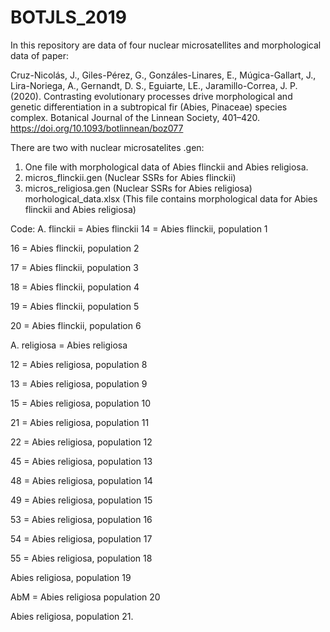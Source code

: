# BOTJLS_2019
In this repository are data of four nuclear microsatellites and morphological data of paper:

Cruz-Nicolás, J., Giles-Pérez, G., Gonzáles-Linares, E., Múgica-Gallart, J., Lira-Noriega, A., Gernandt, D. S.,
Eguiarte, LE., Jaramillo-Correa, J. P. (2020). 
Contrasting evolutionary processes drive morphological and genetic differentiation in a subtropical fir (Abies, Pinaceae) 
species complex. Botanical Journal of the Linnean Society, 401–420. https://doi.org/10.1093/botlinnean/boz077

There are two with nuclear microsatelites .gen:

1. One file with morphological data of Abies flinckii and Abies religiosa.
2. micros_flinckii.gen (Nuclear SSRs for Abies flinckii)
3. micros_religiosa.gen (Nuclear SSRs for Abies religiosa)
morhological_data.xlsx (This file contains morphological data for Abies flinckii and Abies religiosa)

Code:
A. flinckii = Abies flinckii
14 = Abies flinckii, population 1

16 = Abies flinckii, population 2

17 = Abies flinckii, population 3

18 = Abies flinckii, population 4

19 = Abies flinckii, population 5

20 = Abies flinckii, population 6

A. religiosa = Abies religiosa

12 = Abies religiosa, population 8

13 = Abies religiosa, population 9

15 = Abies religiosa, population 10

21 = Abies religiosa, population 11

22 = Abies religiosa, population 12

45 = Abies religiosa, population 13

48 = Abies religiosa, population 14

49 = Abies religiosa, population 15

53 = Abies religiosa, population 16

54 = Abies religiosa, population 17

55 = Abies religiosa, population 18

Abies religiosa, population 19


AbM = Abies religiosa population 20

Abies religiosa, population 21.



